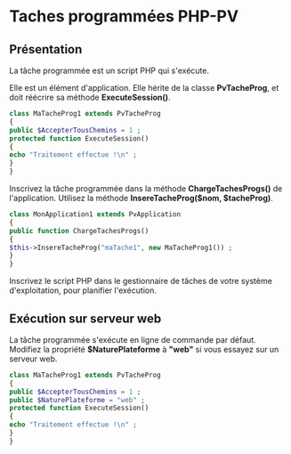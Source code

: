 # Taches programmées PHP-PV

## Présentation

La tâche programmée est un script PHP qui s'exécute.

Elle est un élément d'application. Elle hérite de la classe **PvTacheProg**, et doit réécrire sa méthode **ExecuteSession()**.

```php
class MaTacheProg1 extends PvTacheProg
{
public $AccepterTousChemins = 1 ;
protected function ExecuteSession()
{
echo "Traitement effectue !\n" ;
}
}
```

Inscrivez la tâche programmée dans la méthode **ChargeTachesProgs()** de l'application. Utilisez la méthode **InsereTacheProg($nom, $tacheProg)**. 

```php
class MonApplication1 extends PvApplication
{
public function ChargeTachesProgs()
{
$this->InsereTacheProg("maTache1", new MaTacheProg1()) ;
}
}
```

Inscrivez le script PHP dans le gestionnaire de tâches de votre système d'exploitation, pour planifier l'exécution.

## Exécution sur serveur web

La tâche programmée s'exécute en ligne de commande par défaut. Modifiez la propriété **$NaturePlateforme** à **"web"** si vous essayez sur un serveur web.

```php
class MaTacheProg1 extends PvTacheProg
{
public $AccepterTousChemins = 1 ;
public $NaturePlateforme = "web" ;
protected function ExecuteSession()
{
echo "Traitement effectue !\n" ;
}
}
```